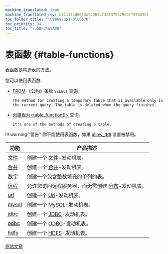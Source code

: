 ```yaml
---
machine_translated: true
machine_translated_rev: b111334d6614a02564cf32f379679e9ff970d9b1
toc_folder_title: "\u8868\u51FD\u6570"
toc_priority: 34
toc_title: "\u5BFC\u8A00"
---
```


# 表函数 {#table-functions}

表函数是构造表的方法。

您可以使用表函数:

-   [FROM](../statements/select.md#select-from) 《公约》条款 `SELECT` 查询。

        The method for creating a temporary table that is available only in the current query. The table is deleted when the query finishes.

-   [创建表为\<table\_function()\>](../statements/create.md#create-table-query) 查询。

        It's one of the methods of creating a table.

!!! warning "警告"
    你不能使用表函数，如果 [allow\_ddl](../../operations/settings/permissions-for-queries.md#settings_allow_ddl) 设置被禁用。

| 功能               | 产品描述                                                                                               |
|--------------------|--------------------------------------------------------------------------------------------------------|
| [文件](file.md)    | 创建一个 [文件](../../engines/table-engines/special/file.md)-发动机表。                                |
| [合并](merge.md)   | 创建一个 [合并](../../engines/table-engines/special/merge.md)-发动机表。                               |
| [数字](numbers.md) | 创建一个包含整数填充的单列的表。                                                                       |
| [远程](remote.md)  | 允许您访问远程服务器，而无需创建 [分布](../../engines/table-engines/special/distributed.md)-发动机表。 |
| [url](url.md)      | 创建一个 [Url](../../engines/table-engines/special/url.md)-发动机表。                                  |
| [mysql](mysql.md)  | 创建一个 [MySQL](../../engines/table-engines/integrations/mysql.md)-发动机表。                         |
| [jdbc](jdbc.md)    | 创建一个 [JDBC](../../engines/table-engines/integrations/jdbc.md)-发动机表。                           |
| [odbc](odbc.md)    | 创建一个 [ODBC](../../engines/table-engines/integrations/odbc.md)-发动机表。                           |
| [hdfs](hdfs.md)    | 创建一个 [HDFS](../../engines/table-engines/integrations/hdfs.md)-发动机表。                           |

[原始文章](https://clickhouse.tech/docs/en/query_language/table_functions/) <!--hide-->
